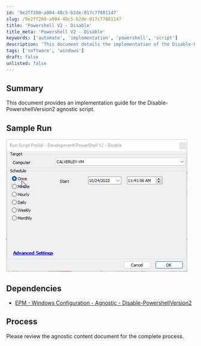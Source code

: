 ```yaml
---
id: '9e2ff280-a904-48c5-b2de-017c77881147'
slug: /9e2ff280-a904-48c5-b2de-017c77881147
title: 'Powershell V2 - Disable'
title_meta: 'Powershell V2 - Disable'
keywords: ['automate', 'implementation', 'powershell', 'script']
description: 'This document details the implementation of the Disable-PowershellVersion2 agnostic script within ConnectWise Automate, including sample runs and dependencies.'
tags: ['software', 'windows']
draft: false
unlisted: false
---
```


## Summary

This document provides an implementation guide for the Disable-PowershellVersion2 agnostic script.

## Sample Run

![Sample Run](../../../static/img/Powershell-V2---Disable/image_1.png)

## Dependencies

- [EPM - Windows Configuration - Agnostic - Disable-PowershellVersion2](<./EPM - Windows Configuration - Agnostic - Disable-PowershellVersion2.md>)

## Process

Please review the agnostic content document for the complete process.


